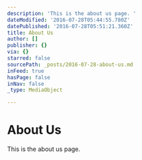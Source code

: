 ```yaml
---
description: 'This is the about us page. '
dateModified: '2016-07-28T05:44:55.780Z'
datePublished: '2016-07-28T05:51:21.360Z'
title: About Us
author: []
publisher: {}
via: {}
starred: false
sourcePath: _posts/2016-07-28-about-us.md
inFeed: true
hasPage: false
inNav: false
_type: MediaObject

---
```

# About Us

This is the about us page.